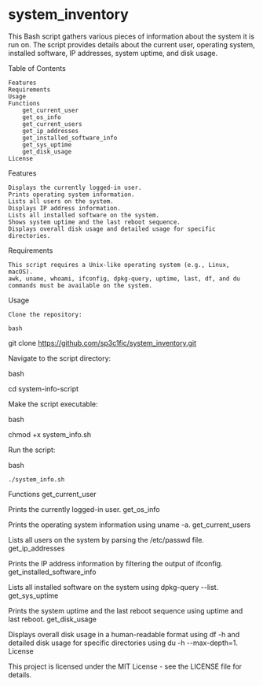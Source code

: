 # system_inventory
This Bash script gathers various pieces of information about the system it is run on. The script provides details about the current user, operating system, installed software, IP addresses, system uptime, and disk usage.


Table of Contents

    Features
    Requirements
    Usage
    Functions
        get_current_user
        get_os_info
        get_current_users
        get_ip_addresses
        get_installed_software_info
        get_sys_uptime
        get_disk_usage
    License

Features

    Displays the currently logged-in user.
    Prints operating system information.
    Lists all users on the system.
    Displays IP address information.
    Lists all installed software on the system.
    Shows system uptime and the last reboot sequence.
    Displays overall disk usage and detailed usage for specific directories.

Requirements

    This script requires a Unix-like operating system (e.g., Linux, macOS).
    awk, uname, whoami, ifconfig, dpkg-query, uptime, last, df, and du commands must be available on the system.

Usage

    Clone the repository:

    bash

git clone https://github.com/sp3c1fic/system_inventory.git

Navigate to the script directory:

bash

cd system-info-script

Make the script executable:

bash

chmod +x system_info.sh

Run the script:

bash

    ./system_info.sh

Functions
get_current_user

Prints the currently logged-in user.
get_os_info

Prints the operating system information using uname -a.
get_current_users

Lists all users on the system by parsing the /etc/passwd file.
get_ip_addresses

Prints the IP address information by filtering the output of ifconfig.
get_installed_software_info

Lists all installed software on the system using dpkg-query --list.
get_sys_uptime

Prints the system uptime and the last reboot sequence using uptime and last reboot.
get_disk_usage

Displays overall disk usage in a human-readable format using df -h and detailed disk usage for specific directories using du -h --max-depth=1.
License

This project is licensed under the MIT License - see the LICENSE file for details.
